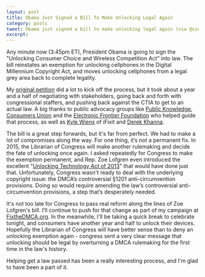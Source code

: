 ```yaml
---
layout: post
title: Obama Just Signed a Bill To Make Unlocking Legal Again
category: posts
tweet: Obama just signed a bill to make unlocking legal again (via @sinak) -> 
excerpt: 
---
```

 
Any minute now (3:45pm ET), President Obama is going to sign the "Unlocking Consumer Choice and Wireless Competition Act” into law. The bill reinstates an exemption for unlocking cellphones in the Digital Millennium  Copyright Act, and moves unlocking cellphones from a legal grey area back to complete legality.

My [original petition](https://petitions.whitehouse.gov/petitions/popular/0/2/0/) did a lot to kick off the process, but it took about a year and a half of negotiating with stakeholders, going back and forth with congressional staffers, and pushing back against the CTIA to get to an actual law. A big thanks to public advocacy groups like [Public Knowledge](https://www.publicknowledge.org/), [Consumers Union](http://consumersunion.org/) and the [Electronic Frontier Foundation](https://www.eff.org/) who helped guide that process, as well as [Kyle Wiens](https://twitter.com/kwiens) of iFixit and [Derek Khanna](https://twitter.com/dkhanna).

The bill is a great step forwards, but it's far from perfect. We had to make a lot of compromises along the way. For one thing, it’s not a permanent fix. In 2015, the Librarian of Congress will make another rulemaking and decide the fate of unlocking once again. I asked repeatedly for Congress to make the exemption permanent, and Rep. Zoe Lofgren even introduced the excellent "[Unlocking Technology Act of 2013](https://en.wikipedia.org/wiki/The_Unlocking_Technology_Act_of_2013)" that would have done just that. Unfortunately, Congress wasn't ready to deal with the underlying copyright issue: the DMCA’s controversial §1201 anti-circumvention provisions. Doing so would require amending the law’s controversial anti-circumvention provisions, a step that’s desperately needed.

It's not too late for Congress to pass real reform along the lines of Zoe Lofgren's bill. I’ll continue to push for that change as part of my campaign at [FixtheDMCA.org](http://fixthedmca.org). In the meanwhile, I'll be taking a quick break to celebrate tonight, and consumers have another year and half to unlock their devices. Hopefully the Librarian of Congress will have better sense than to deny an unlocking exemption again - congress sent a very clear message that unlocking should be legal by overturning a DMCA rulemaking for the first time in the law's history.

Helping get a law passed has been a really interesting process, and I'm glad to have been a part of it.

